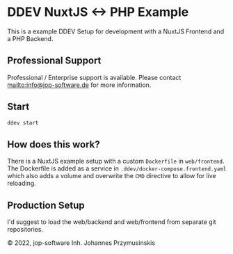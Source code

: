# DDEV NuxtJS <-> PHP Example

This is a example DDEV Setup for development with a NuxtJS Frontend and a PHP Backend.

## Professional Support
Professional / Enterprise support is available. Please contact [mailto:info@jop-software.de](info@jop-software.de) for more information.

## Start

```bash
ddev start
```

## How does this work?

There is a NuxtJS example setup with a custom `Dockerfile` in `web/frontend`.
The Dockerfile is added as a service in `.ddev/docker-compose.frontend.yaml` which also adds a volume and overwrite the `CMD` directive to allow for live reloading.

## Production Setup

I'd suggest to load the web/backend and web/frontend from separate git repositories.


&copy; 2022, jop-software Inh. Johannes Przymusinskis
